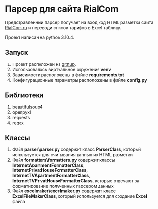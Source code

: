 #   Парсер для сайта RialCom
Предстравленный парсер получает на вход код HTML разметки сайта [RialCom.ru](https://www.rialcom.ru/internet_tariffs/) и переводи список тарифов в Excel таблицу. 

Проект написан на python 3.10.4.

## Запуск
1. Проект расположен на [github](https://github.com/Vova675/RialComParser).
2. Использовалось виртуальное окружение __venv__
3. Зависимости расположены в файле __requirements.txt__
4. Конфигурационные параметры расположены в файле __config.py__
   
## Библиотеки
1. beautifulsoup4
2. openpyxl
3. requests
4. regex
   
## Классы
1. Файл __parser\parser.py__ содержит класс __ParserClass__, который используется для считывания данных их HTML разметки
2. Файл __formatters\formatters.py__ содержит классы __InternetApartmentFormatterClass__, __InternetPrivatHouseFormatterClass__, __InternetTVApartmentFormatterClass__, __InternetTVPrivatHouseFormatterClass__, которые отвечают за форматирование полученных парсером данных
3. Файл __excelmaker\excelmaker.py__ содержит класс __ExcelFileMakerClass__, который используется для создание __Excel__ файла

